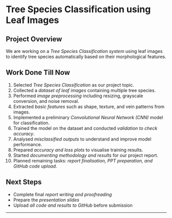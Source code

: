 # Tree Species Classification using Leaf Images

## Project Overview
We are working on a *Tree Species Classification system* using leaf images to identify tree species automatically based on their morphological features.

## Work Done Till Now
1. Selected *Tree Species Classification* as our project topic.  
2. Collected a *dataset of leaf images* containing multiple tree species.  
3. Performed *image preprocessing* including resizing, grayscale conversion, and noise removal.  
4. Extracted *basic features* such as shape, texture, and vein patterns from images.  
5. Implemented a preliminary *Convolutional Neural Network (CNN)* model for classification.  
6. Trained the model on the dataset and conducted *validation to check accuracy*.  
7. Analysed *misclassified outputs* to understand and improve model performance.  
8. Prepared *accuracy and loss plots* to visualise training results.  
9. Started *documenting methodology and results* for our project report.  
10. Planned remaining tasks: *report finalisation, PPT preparation, and GitHub code upload*.

## Next Steps
- Complete final *report writing and proofreading*  
- Prepare the *presentation slides*  
- Upload *all code and results to GitHub* before submission

---